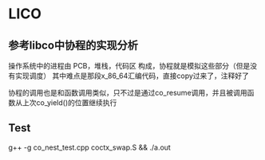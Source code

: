 # LICO

## 参考libco中协程的实现分析

操作系统中的进程由 PCB，堆栈，代码区 构成，协程就是模拟这些部分（但是没有实现调度）
其中难点是那段x_86_64汇编代码，直接copy过来了，注释好了

协程的调用也是和函数调用类似，只不过是通过co_resume调用，并且被调用函数从上次co_yield()的位置继续执行

## Test

g++ -g co_nest_test.cpp coctx_swap.S && ./a.out